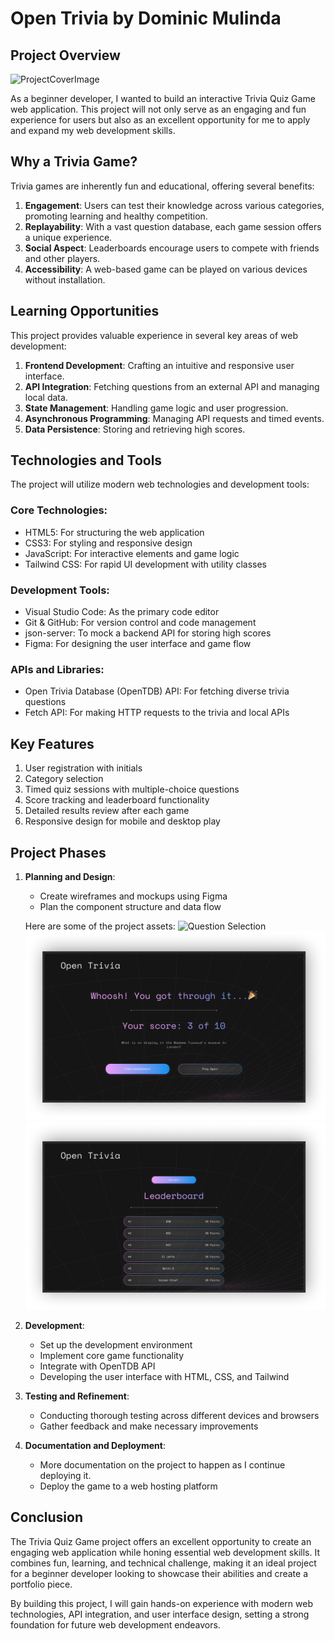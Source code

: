 # Open Trivia by Dominic Mulinda

## Project Overview

![ProjectCoverImage](./assets/quizLanding.png)

As a beginner developer, I wanted to build an interactive Trivia Quiz Game web application. This project will not only serve as an engaging and fun experience for users but also as an excellent opportunity for me to apply and expand my web development skills.

## Why a Trivia Game?

Trivia games are inherently fun and educational, offering several benefits:

1. **Engagement**: Users can test their knowledge across various categories, promoting learning and healthy competition.
2. **Replayability**: With a vast question database, each game session offers a unique experience.
3. **Social Aspect**: Leaderboards encourage users to compete with friends and other players.
4. **Accessibility**: A web-based game can be played on various devices without installation.

## Learning Opportunities

This project provides valuable experience in several key areas of web development:

1. **Frontend Development**: Crafting an intuitive and responsive user interface.
2. **API Integration**: Fetching questions from an external API and managing local data.
3. **State Management**: Handling game logic and user progression.
4. **Asynchronous Programming**: Managing API requests and timed events.
5. **Data Persistence**: Storing and retrieving high scores.

## Technologies and Tools

The project will utilize modern web technologies and development tools:

### Core Technologies:
- HTML5: For structuring the web application
- CSS3: For styling and responsive design
- JavaScript: For interactive elements and game logic
- Tailwind CSS: For rapid UI development with utility classes

### Development Tools:
- Visual Studio Code: As the primary code editor
- Git & GitHub: For version control and code management
- json-server: To mock a backend API for storing high scores
- Figma: For designing the user interface and game flow

### APIs and Libraries:
- Open Trivia Database (OpenTDB) API: For fetching diverse trivia questions
- Fetch API: For making HTTP requests to the trivia and local APIs

## Key Features

1. User registration with initials
2. Category selection
3. Timed quiz sessions with multiple-choice questions
4. Score tracking and leaderboard functionality
5. Detailed results review after each game
6. Responsive design for mobile and desktop play

## Project Phases

1. **Planning and Design**:
   - Create wireframes and mockups using Figma
   - Plan the component structure and data flow

   Here are some of the project assets:
   ![Question Selection](./assets/questionSelection.png)
   ![Score Page](./assets/scorePage.png)
   ![Leaderboard](./assets/leaderboard.png)


2. **Development**:
   - Set up the development environment
   - Implement core game functionality
   - Integrate with OpenTDB API
   - Developing the user interface with HTML, CSS, and Tailwind

3. **Testing and Refinement**:
   - Conducting thorough testing across different devices and browsers
   - Gather feedback and make necessary improvements

4. **Documentation and Deployment**:
   - More documentation on the project to happen as I continue deploying it.
   - Deploy the game to a web hosting platform

## Conclusion

The Trivia Quiz Game project offers an excellent opportunity to create an engaging web application while honing essential web development skills. It combines fun, learning, and technical challenge, making it an ideal project for a beginner developer looking to showcase their abilities and create a portfolio piece.

By building this project, I will gain hands-on experience with modern web technologies, API integration, and user interface design, setting a strong foundation for future web development endeavors.